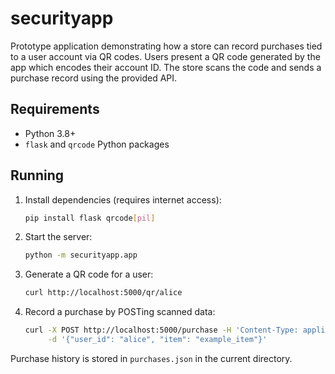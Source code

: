 # securityapp

Prototype application demonstrating how a store can record purchases tied to a
user account via QR codes. Users present a QR code generated by the app which
encodes their account ID. The store scans the code and sends a purchase record
using the provided API.

## Requirements
- Python 3.8+
- `flask` and `qrcode` Python packages

## Running
1. Install dependencies (requires internet access):
   ```bash
   pip install flask qrcode[pil]
   ```
2. Start the server:
   ```bash
   python -m securityapp.app
   ```
3. Generate a QR code for a user:
   ```bash
   curl http://localhost:5000/qr/alice
   ```
4. Record a purchase by POSTing scanned data:
   ```bash
   curl -X POST http://localhost:5000/purchase -H 'Content-Type: application/json' \
        -d '{"user_id": "alice", "item": "example_item"}'
   ```

Purchase history is stored in `purchases.json` in the current directory.
